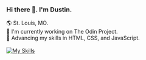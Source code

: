 ### Hi there 👋. I'm Dustin.

🌎 St. Louis, MO. <br>
🔭 I'm currently working on The Odin Project. <br>
🧠 Advancing my skills in HTML, CSS, and JavaScript. <br>
<br>
[![My Skills](https://skillicons.dev/icons?i=js,html,css)](https://skillicons.dev)

<!--START_SECTION:waka-->
<!--END_SECTION:waka-->

<!--
**DustinYochim/DustinYochim** is a ✨ _special_ ✨ repository because its `README.md` (this file) appears on your GitHub profile.

Here are some ideas to get you started:

- 🔭 I’m currently working on ...
- 🌱 I’m currently learning ...
- 👯 I’m looking to collaborate on ...
- 🤔 I’m looking for help with ...
- 💬 Ask me about ...
- 📫 How to reach me: ...
- 😄 Pronouns: ...
- ⚡ Fun fact: ...
-->
